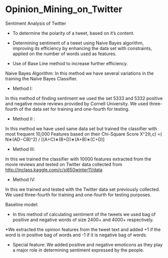 # Opinion_Mining_on_Twitter
Sentiment Analysis of Twitter

* To determine the polarity of a tweet, based on it’s content.

* Determining sentiment of a tweet using Naive Bayes algorithm, improving its efficiency by enhancing the data set with constraints, applied on the number of words used as features.

* Use of Base Line method to increase further efficiency.


Naive Bayes Algorithm: 
In this method we have several variations in the training the Naïve Bayes Classifier.

* Method I:

In this method of finding sentiment we used the set 5333 and 5332 positive and negative movie reviews provided by Cornell University.
We used three-fourth of the data set for training and one-fourth for testing.

* Method II :

In this method we have used same data set but trained the classifier with most frequent 10,000 Features based on their Chi-Square Score
Χ^2(t,c) =( N∗(AD−CB)^2) / [(A+C)∗(B+D)∗(A+B)∗(C+D)]

* Method III:

In this we trained the classifier with 10000 features extracted from the movie reviews
and tested on Twitter data collected from http://inclass.kaggle.com/c/si650winter11/data

* Method IV:

In this we trained and tested with the Twitter data set previously collected. We used three-fourth for training and one-fourth for testing purposes.


Baseline model:

* In this method of calculating sentiment of the tweets we used bag of positive and negative words of size 2400+ and 4000+ respectively.

*We extracted the opinion features from the tweet text and added +1 if the word is in positive bag of words and -1 if it is negative bag of words.

* Special feature: We added positive and negative emoticons as they play a major role in determining sentiment expressed by the people.
